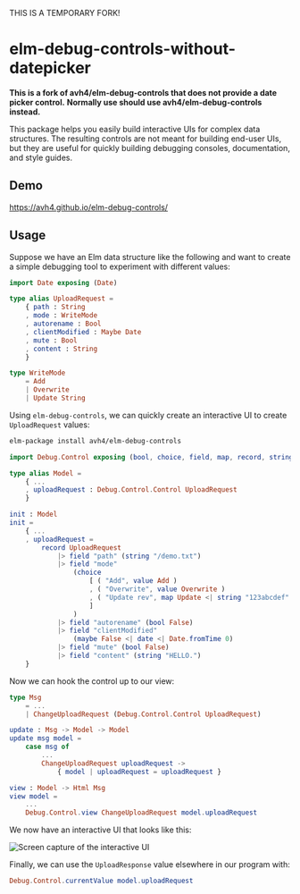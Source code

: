 THIS IS A TEMPORARY FORK!

# elm-debug-controls-without-datepicker

**This is a fork of avh4/elm-debug-controls that does not provide a date picker control.**
**Normally use should use avh4/elm-debug-controls instead.**

This package helps you easily build interactive UIs for complex data structures.
The resulting controls are not meant for building end-user UIs,
but they are useful for quickly building debugging consoles, documentation, and style guides.

## Demo

https://avh4.github.io/elm-debug-controls/

## Usage

Suppose we have an Elm data structure like the following and want to create a simple debugging tool to experiment with different values:

```elm
import Date exposing (Date)

type alias UploadRequest =
    { path : String
    , mode : WriteMode
    , autorename : Bool
    , clientModified : Maybe Date
    , mute : Bool
    , content : String
    }

type WriteMode
    = Add
    | Overwrite
    | Update String
```

Using `elm-debug-controls`, we can quickly create an interactive UI to create `UploadRequest` values:

```sh
elm-package install avh4/elm-debug-controls
```

```elm
import Debug.Control exposing (bool, choice, field, map, record, string, value)

type alias Model =
    { ...
    , uploadRequest : Debug.Control.Control UploadRequest
    }

init : Model
init =
    { ...
    , uploadRequest =
        record UploadRequest
            |> field "path" (string "/demo.txt")
            |> field "mode"
                (choice
                    [ ( "Add", value Add )
                    , ( "Overwrite", value Overwrite )
                    , ( "Update rev", map Update <| string "123abcdef" )
                    ]
                )
            |> field "autorename" (bool False)
            |> field "clientModified"
                (maybe False <| date <| Date.fromTime 0)
            |> field "mute" (bool False)
            |> field "content" (string "HELLO.")
    }
```


Now we can hook the control up to our view:

```elm
type Msg
    = ...
    | ChangeUploadRequest (Debug.Control.Control UploadRequest)

update : Msg -> Model -> Model
update msg model =
    case msg of
        ...
        ChangeUploadRequest uploadRequest ->
            { model | uploadRequest = uploadRequest }

view : Model -> Html Msg
view model =
    ...
    Debug.Control.view ChangeUploadRequest model.uploadRequest
```

We now have an interactive UI that looks like this:

![Screen capture of the interactive UI](https://github.com/avh4/elm-debug-controls/raw/master/screenshot.gif)

Finally, we can use the `UploadResponse` value elsewhere in our program with:

```elm
Debug.Control.currentValue model.uploadRequest
```
